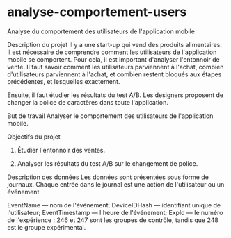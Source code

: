 # analyse-comportement-users
Analyse du comportement des utilisateurs de l'application mobile

Description du projet 
Il y a une start-up qui vend des produits alimentaires. Il est nécessaire de comprendre comment les utilisateurs de l'application mobile se comportent. Pour cela, il est important d'analyser l'entonnoir de vente. Il faut savoir comment les utilisateurs parviennent à l'achat, combien d'utilisateurs parviennent à l'achat, et combien restent bloqués aux étapes précédentes, et lesquelles exactement.

Ensuite, il faut étudier les résultats du test A/B. Les designers proposent de changer la police de caractères dans toute l'application.

But de travail 
Analyser le comportement des utilisateurs de l'application mobile.

Objectifs du projet 
1) Étudier l'entonnoir des ventes.

2) Analyser les résultats du test A/B sur le changement de police.

Description des données 
Les données sont présentées sous forme de journaux. Chaque entrée dans le journal est une action de l'utilisateur ou un événement.

EventName — nom de l'événement;
DeviceIDHash — identifiant unique de l'utilisateur;
EventTimestamp — l'heure de l'événement;
ExpId — le numéro de l'expérience : 246 et 247 sont les groupes de contrôle, tandis que 248 est le groupe expérimental.
